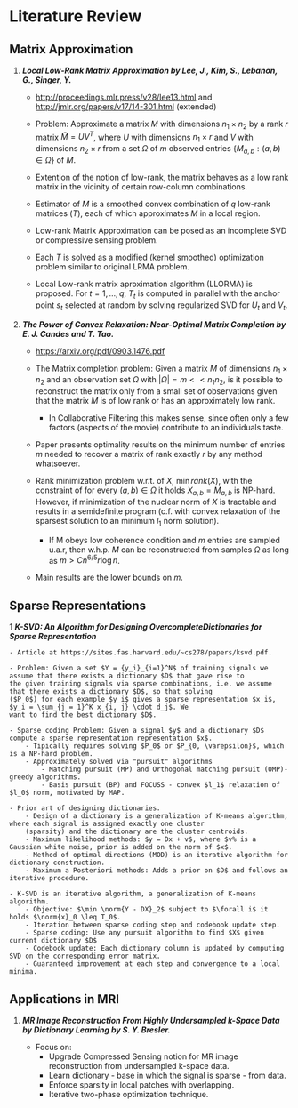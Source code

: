 # Literature Review

## Matrix Approximation

1. ***Local Low-Rank Matrix Approximation by Lee, J., Kim, S., Lebanon, G., Singer, Y.***   

    - http://proceedings.mlr.press/v28/lee13.html and http://jmlr.org/papers/v17/14-301.html (extended)
    
    - Problem: Approximate a matrix $M$ with dimensions $n_1 \times n_2$ by a rank $r$ matrix $\hat{M} = U V^T$, where
    $U$ with dimensions $n_1 \times r$ and $V$ with dimensions $n_2 \times r$ from a set $\Omega$ of $m$ observed entries 
    $\{M_{a, b} : (a, b) \in \Omega \}$ of $M$.
    
    - Extention of the notion of low-rank, the matrix behaves as a low rank matrix in the vicinity of certain row-column 
    combinations.
    
    - Estimator of $M$ is a smoothed convex combination of $q$ low-rank matrices ($T$), each of which approximates $M$ in a local region.
    
    - Low-rank Matrix Approximation can be posed as an incomplete SVD or compressive sensing problem. 
    
    - Each $T$ is solved as a modified (kernel smoothed) optimization problem similar to original LRMA problem.
    
    - Local Low-rank matrix aproximation algorithm (LLORMA) is proposed. For $t = 1, \ldots, q$, $T_t$ is computed in 
    parallel with the anchor point $s_t$ selected at random by solving regularized SVD for $U_t$ and $V_t$. 

1. ***The Power of Convex Relaxation: Near-Optimal Matrix Completion by E. J. Candes and T. Tao.***

    - https://arxiv.org/pdf/0903.1476.pdf
    
    - The Matrix completion problem: Given a matrix $M$ of dimensions $n_1 \times n_2$ and an observation set $\Omega$ with
    $|\Omega| = m << n_1 n_2$, is it possible to reconstruct the matrix only from a small set of observations given that the
    matrix $M$ is of low rank or has an approximately low rank.
    
        - In Collaborative Filtering this makes sense, since often only a few factors (aspects of the movie) contribute to an
        individuals taste.
    
    - Paper presents optimality results on the minimum number of entries $m$ needed to recover a matrix of rank exactly $r$
    by any method whatsoever.
    
    - Rank minimization problem w.r.t. of $X$, $\min rank(X)$, with the constraint of for every $(a, b) \in \Omega$ it 
    holds $X_{a, b} = M_{a, b}$ is NP-hard. However, if minimization of the nuclear norm of $X$ is tractable and results
    in a semidefinite program (c.f. with convex relaxation of the sparsest solution to an minimum $l_1$ norm solution).
        
        - If M obeys low coherence condition and $m$ entries are sampled u.a.r, then w.h.p. $M$ can be reconstructed from samples
        $\Omega$ as long as $m > C n^{6/5} r \log n$.
        
    - Main results are the lower bounds on $m$.

## Sparse Representations

1 ***K-SVD: An Algorithm for Designing OvercompleteDictionaries for Sparse Representation***

    - Article at https://sites.fas.harvard.edu/~cs278/papers/ksvd.pdf.

    - Problem: Given a set $Y = {y_i}_{i=1}^N$ of training signals we assume that there exists a dictionary $D$ that gave rise to
    the given training signals via sparse combinations, i.e. we assume that there exists a dictionary $D$, so that solving
    ($P_0$) for each example $y_i$ gives a sparse representation $x_i$, $y_i = \sum_{j = 1}^K x_{i, j} \cdot d_j$. We
    want to find the best dictionary $D$.
    
    - Sparse coding Problem: Given a signal $y$ and a dictionary $D$ compute a sparse representation representation $x$.
        - Tipically requires solving $P_0$ or $P_{0, \varepsilon}$, which is a NP-hard problem.
        - Approximately solved via "pursuit" algorithms
            - Matching pursuit (MP) and Orthogonal matching pursuit (OMP)- greedy algorithms.
            - Basis pursuit (BP) and FOCUSS - convex $l_1$ relaxation of $l_0$ norm, motivated by MAP.
            
    - Prior art of designing dictionaries.
        - Design of a dictionary is a generalization of K-means algorithm, where each signal is assigned exactly one cluster 
        (sparsity) and the dictionary are the cluster centroids.
        - Maximum likelihood methods: $y = Dx + v$, where $v% is a Gaussian white noise, prior is added on the norm of $x$.
        - Method of optimal directions (MOD) is an iterative algorithm for dictionary construction.
        - Maximum a Posteriori methods: Adds a prior on $D$ and follows an iterative procedure.
        
    - K-SVD is an iterative algorithm, a generalization of K-means algorithm.
        - Objective: $\min \norm{Y - DX}_2$ subject to $\forall i$ it holds $\norm{x}_0 \leq T_0$.
        - Iteration between sparse coding step and codebook update step.
        - Sparse coding: Use any pursuit algorithm to find $X$ given current dictionary $D$
        - Codebook update: Each dictionary column is updated by computing SVD on the corresponding error matrix.
        - Guaranteed improvement at each step and convergence to a local minima.

## Applications in MRI

1. ***MR Image Reconstruction From Highly Undersampled k-Space Data by Dictionary Learning by S. Y. Bresler.***

	- Focus on:
		- Upgrade Compressed Sensing notion for MR image reconstruction from undersampled k-space data.
		- Learn dictionary - base in which the signal is sparse - from data.
		- Enforce sparsity in local patches with overlapping. 
		- Iterative two-phase optimization technique.
